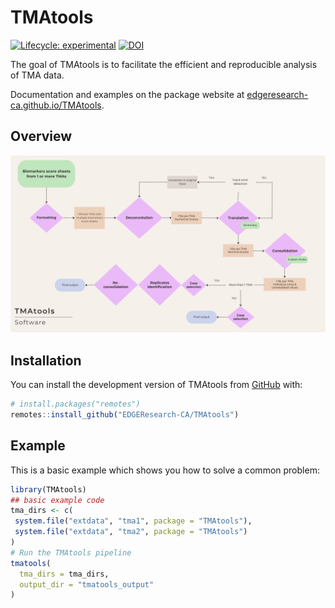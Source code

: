 
# TMAtools

<!-- badges: start -->
[![Lifecycle: experimental](https://img.shields.io/badge/lifecycle-experimental-orange.svg)](https://lifecycle.r-lib.org/articles/stages.html#experimental)
[![DOI](https://zenodo.org/badge/DOI/10.5281/zenodo.15447743.svg)](https://doi.org/10.5281/zenodo.15447743)
<!-- badges: end -->

The goal of TMAtools is to facilitate the efficient and reproducible analysis of TMA data.

Documentation and examples on the package website at [edgeresearch-ca.github.io/TMAtools](https://edgeresearch-ca.github.io/TMAtools/).

## Overview

![TMAtools overview fig.](man/figures/TMAtoolsoverview.png)

## Installation

You can install the development version of TMAtools from [GitHub](https://github.com/EDGEResearch-CA/TMAtools) with:

``` r
# install.packages("remotes")
remotes::install_github("EDGEResearch-CA/TMAtools")
```

## Example

This is a basic example which shows you how to solve a common problem:

``` r
library(TMAtools)
## basic example code
tma_dirs <- c(
 system.file("extdata", "tma1", package = "TMAtools"),
 system.file("extdata", "tma2", package = "TMAtools")
)
# Run the TMAtools pipeline
tmatools(
  tma_dirs = tma_dirs,
  output_dir = "tmatools_output"
)
```

